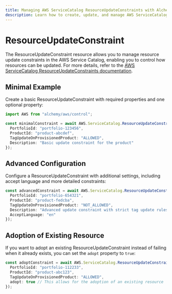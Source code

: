 ```yaml
---
title: Managing AWS ServiceCatalog ResourceUpdateConstraints with Alchemy
description: Learn how to create, update, and manage AWS ServiceCatalog ResourceUpdateConstraints using Alchemy Cloud Control.
---
```


# ResourceUpdateConstraint

The ResourceUpdateConstraint resource allows you to manage resource update constraints in the AWS Service Catalog, enabling you to control how resources can be updated. For more details, refer to the [AWS ServiceCatalog ResourceUpdateConstraints documentation](https://docs.aws.amazon.com/servicecatalog/latest/userguide/).

## Minimal Example

Create a basic ResourceUpdateConstraint with required properties and one optional property:

```ts
import AWS from "alchemy/aws/control";

const minimalConstraint = await AWS.ServiceCatalog.ResourceUpdateConstraint("basicConstraint", {
  PortfolioId: "portfolio-123456",
  ProductId: "product-abcdef",
  TagUpdateOnProvisionedProduct: "ALLOWED",
  Description: "Basic update constraint for the product"
});
```

## Advanced Configuration

Configure a ResourceUpdateConstraint with additional settings, including accept language and more detailed constraints:

```ts
const advancedConstraint = await AWS.ServiceCatalog.ResourceUpdateConstraint("advancedConstraint", {
  PortfolioId: "portfolio-654321",
  ProductId: "product-fedcba",
  TagUpdateOnProvisionedProduct: "NOT_ALLOWED",
  Description: "Advanced update constraint with strict tag update rules",
  AcceptLanguage: "en"
});
```

## Adoption of Existing Resource

If you want to adopt an existing ResourceUpdateConstraint instead of failing when it already exists, you can set the `adopt` property to `true`:

```ts
const adoptConstraint = await AWS.ServiceCatalog.ResourceUpdateConstraint("adoptExistingConstraint", {
  PortfolioId: "portfolio-112233",
  ProductId: "product-abc123",
  TagUpdateOnProvisionedProduct: "ALLOWED",
  adopt: true // This allows for the adoption of an existing resource
});
```